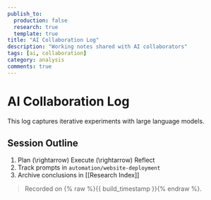 ```yaml
---
publish_to:
  production: false
  research: true
  template: true
title: "AI Collaboration Log"
description: "Working notes shared with AI collaborators"
tags: [ai, collaboration]
category: analysis
comments: true
---
```


# AI Collaboration Log

This log captures iterative experiments with large language models.

## Session Outline

1. Plan \(\rightarrow\) Execute \(\rightarrow\) Reflect
2. Track prompts in `automation/website-deployment`
3. Archive conclusions in [[Research Index]]

> Recorded on {% raw %}{{ build_timestamp }}{% endraw %}.
